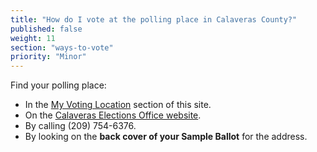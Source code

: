 ```yaml
---
title: "How do I vote at the polling place in Calaveras County?"
published: false
weight: 11
section: "ways-to-vote"
priority: "Minor"
---
```


Find your polling place:  
- In the [My Voting Location](#section-my-polling-place) section of this site.  
- On the [Calaveras Elections Office website](https://elections.calaverasgov.us/Next-Election/Polling-Place-Lookup).  
- By calling (209) 754-6376.
- By looking on the **back cover of your Sample Ballot** for the address.  
